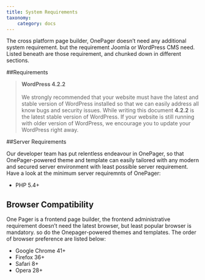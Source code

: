```yaml
---
title: System Requirements
taxonomy:
    category: docs
---
```


The cross platform page builder, OnePager  doesn’t need any additional system requirement. but the requirement Joomla or WordPress CMS need. Listed beneath are those requirement, and chunked down in different sections.

##Requirements


>**WordPress 4.2.2**<br /><br />
We strongly recommended that your website must have the latest and stable version of WordPress installed so that we can easily address all know bugs and security issues. While writing this document **4.2.2** is the latest stable version of WordPress. If your website is still running with older version of WordPress, we encourage you to update your WordPress right away.  

##Server Requirements

Our developer team has put relentless endeavour in OnePager, so that OnePager-powered theme and template can easily tailored with any modern and secured server environment with least possible server requirement. Have a look at the minimum server requiremnts of OnePager: 
+ PHP 5.4+

## Browser Compatibility
One Pager is a frontend page builder, the frontend administrative requirement doesn’t need the latest browser, but least popular browser is mandatory. so do the Onepager-powered themes and templates. The order of browser preference are listed below:

+ Google Chrome 41+
+ Firefox 36+
+ Safari 8+
+ Opera 28+